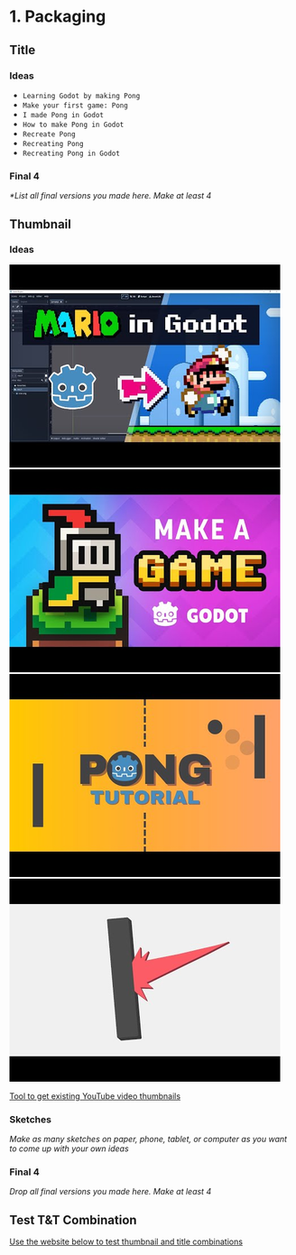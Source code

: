 # 1. Packaging

## Title

### Ideas

- `Learning Godot by making Pong`
- `Make your first game: Pong`
- `I made Pong in Godot`
- `How to make Pong in Godot`
- `Recreate Pong`
- `Recreating Pong`
- `Recreating Pong in Godot`

### Final 4

_*List all final versions you made here. Make at least 4_

## Thumbnail

### Ideas

![mario-in-godot](thumbnails/ideas/mario-in-godot.jpg)
![make-a-game-in-godot](thumbnails/ideas/make-a-game-in-godot.jpg)
![pong-tutorial](thumbnails/ideas/pong-tutorial.jpg)
![pong-in-godot](thumbnails/ideas/pong-in-godot.jpg)

[Tool to get existing YouTube video thumbnails](https://www.get-youtube-thumbnail.com/)

### Sketches

_Make as many sketches on paper, phone, tablet, or computer as you want to come up with your own ideas_

### Final 4

_Drop all final versions you made here. Make at least 4_

## Test T&T Combination

[Use the website below to test thumbnail and title combinations](https://thumbsup.tv/)
